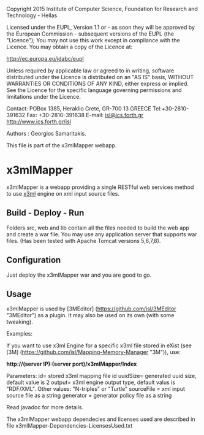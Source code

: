 Copyright 2015 Institute of Computer Science,
Foundation for Research and Technology - Hellas

Licensed under the EUPL, Version 1.1 or - as soon they will be approved
by the European Commission - subsequent versions of the EUPL (the "Licence");
You may not use this work except in compliance with the Licence.
You may obtain a copy of the Licence at:

http://ec.europa.eu/idabc/eupl

Unless required by applicable law or agreed to in writing, software distributed
under the Licence is distributed on an "AS IS" basis,
WITHOUT WARRANTIES OR CONDITIONS OF ANY KIND, either express or implied.
See the Licence for the specific language governing permissions and limitations
under the Licence.

Contact:  POBox 1385, Heraklio Crete, GR-700 13 GREECE
Tel:+30-2810-391632
Fax: +30-2810-391638
E-mail: isl@ics.forth.gr
http://www.ics.forth.gr/isl

Authors :  Georgios Samaritakis.

This file is part of the x3mlMapper webapp.

x3mlMapper
==============

x3mlMapper is a webapp providing a single RESTful web services method to use [x3ml](https://github.com/delving/x3ml "x3ml") engine on xml input source files.

## Build - Deploy - Run
Folders src, web and lib contain all the files needed to build the web app and create a war file.
You may use any application server that supports war files. (Has been tested with Apache Tomcat versions 5,6,7,8).

## Configuration
Just deploy the x3mlMapper war and you are good to go.

## Usage
x3mlMapper is used by [3MEditor] (https://github.com/isl/3MEditor "3MEditor") as a plugin.
It may also be used on its own (with some tweaking).

Examples:

If you want to use x3ml Engine for a specific x3ml file stored in eXist (see [3M] (https://github.com/isl/Mapping-Memory-Manager "3M")), use:

**http://(server IP):(server port)/x3mlMapper/Index**

Parameters:
id= stored x3ml mapping file id 
uuidSize= generated uuid size, default value is 2
output= x3ml engine output type, default valus is "RDF/XML". Other values: "N-triples" or "Turtle"
sourceFile = xml input source file as a string
generator = generator policy file as a string

Read javadoc for more details.

The x3mlMapper webapp dependecies and licenses used are described in file x3mlMapper-Dependencies-LicensesUsed.txt 


